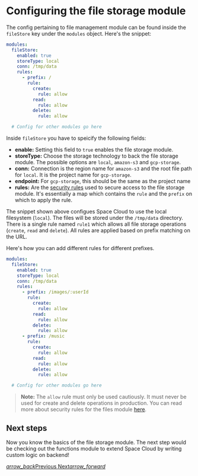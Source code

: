 # Configuring the file storage module

The config pertaining to file management module can be found inside the `fileStore` key under the `modules` object. Here's the snippet:

```yaml
modules:
  fileStore:
    enabled: true
    storeType: local
    conn: /tmp/data
    rules:
      - prefix: /
        rule:
          create:
            rule: allow
          read:
            rule: allow
          delete:
            rule: allow

  # Config for other modules go here
```

Inside `fileStore` you have to speicify the following fields:
- **enable:** Setting this field to `true` enables the file storage module.
- **storeType:** Choose the storage technology to back the file storage module. The possible options are `local`, `amazon-s3` and `gcp-storage`.
- **conn:** Connection is the region name for `amazon-s3` and the root file path for `local`. It is the project name for `gcp-storage`.
- **endpoint:** For `gcp-storage`, this should be the same as the project name
- **rules:** Are the [security rules](/docs/security/file-storage) used to secure access to the file storage module. It's essentially a map which contains the `rule` and the `prefix` on which to apply the rule. 

The snippet shown above configues Space Cloud to use the local filesystem (`local`). The files will be stored under the `/tmp/data` directory. There is a single rule named `rule1` which allows all file storage operations (`create`, `read` and `delete`). All rules are applied based on prefix matching on the URL.

Here's how you can add different rules for different prefixes.

```yaml
modules:
  fileStore:
    enabled: true
    storeType: local
    conn: /tmp/data
    rules:
      - prefix: /images/:userId
        rule:
          create:
            rule: allow
          read:
            rule: allow
          delete:
            rule: allow
      - prefix: /music
        rule:
          create:
            rule: allow
          read:
            rule: allow
          delete:
            rule: allow

  # Config for other modules go here
```

> **Note:** The `allow` rule must only be used cautiously. It must never be used for create and delete operations in production. You can read more about security rules for the files module [here](/docs/security/file-storage). 

## Next steps

Now you know the basics of the file storage module. The next step would be checking out the functions module to extend Space Cloud by writing custom logic on backend!

<div class="btns-wrapper">
  <a href="/docs/file-storage/delete" class="waves-effect waves-light btn primary-btn-border btn-small">
    <i class="material-icons btn-with-icon">arrow_back</i>Previous
  </a>
  <a href="/docs/functions/overview" class="waves-effect waves-light btn primary-btn-fill btn-small">
    Next<i class="material-icons btn-with-icon">arrow_forward</i>
  </a>
</div>
